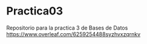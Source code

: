 # Practica03
Repositorio para la practica 3 de Bases de Datos
https://www.overleaf.com/6259254488syzhvxzqrnkv
